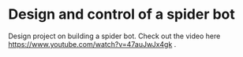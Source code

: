 # Design and control of a spider bot

Design project on building a spider bot. Check out the video here https://www.youtube.com/watch?v=47auJwJx4gk .
